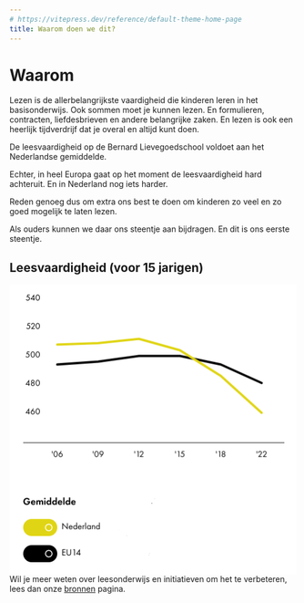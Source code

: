 ```yaml
---
# https://vitepress.dev/reference/default-theme-home-page
title: Waarom doen we dit?
---
```

# Waarom

Lezen is de allerbelangrijkste vaardigheid die kinderen leren in het basisonderwijs. Ook sommen moet je kunnen lezen. En formulieren, contracten, liefdesbrieven en andere belangrijke zaken. En lezen is ook een heerlijk tijdverdrijf dat je overal en altijd kunt doen.

De leesvaardigheid op de Bernard Lievegoedschool voldoet aan het Nederlandse gemiddelde.

Echter, in heel Europa gaat op het moment de leesvaardigheid hard achteruit. En in Nederland nog iets harder.

Reden genoeg dus om extra ons best te doen om kinderen zo veel en zo goed mogelijk te laten lezen.

Als ouders kunnen we daar ons steentje aan bijdragen. En dit is ons eerste steentje.


## Leesvaardigheid (voor 15 jarigen)
<img title="Pisa 2023" alt="Leesvaardigheid PISA 2023" src="./images/pisa2023.png" style="float:left" />


Wil je meer weten over leesonderwijs en initiatieven om het te verbeteren, lees dan onze [bronnen](bronnen) pagina.